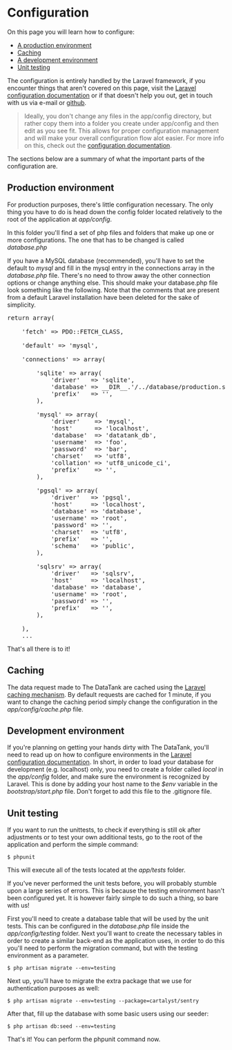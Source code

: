 # Configuration

On this page you will learn how to configure:

* [A production environment](#production)
* [Caching](#caching)
* [A development environment](#development)
* [Unit testing](#unittesting)

The configuration is entirely handled by the Laravel framework, if you encounter things that aren't covered on this page, visit the [Laravel configuration documentation](http://laravel.com/docs/4.2/configuration) or if that doesn't help you out, get in touch with us via e-mail or [github](https://github.com/tdt).

> Ideally, you don't change any files in the app/config directory, but rather copy them into a folder you create under app/config and then edit as you see fit. This allows for proper configuration management and will make your overall configuration flow alot easier. For more info on this, check out the [configuration documentation](http://four.laravel.com/docs/configuration).

The sections below are a summary of what the important parts of the configuration are.

<a id='production' class='anchor'></a>
## Production environment

For production purposes, there's little configuration necessary. The only thing you have to do is head down the config folder located relatively to the root of the application at <em>app/config</em>.

In this folder you'll find a set of php files and folders that make up one or more configurations. The one that has to be changed is called <em>database.php</em>

If you have a MySQL database (recommended), you'll have to set the default to <em>mysql</em> and fill in the mysql entry in the connections array in the <em>database.php</em> file. There's no need to throw away the other connection options or change anything else. This should make your database.php file look something like the following. Note that the comments that are present from a default Laravel installation have been deleted for the sake of simplicity.

<pre class='prettyprint'>
return array(

    'fetch' => PDO::FETCH_CLASS,

    'default' => 'mysql',

    'connections' => array(

        'sqlite' => array(
            'driver'   => 'sqlite',
            'database' => __DIR__.'/../database/production.sqlite',
            'prefix'   => '',
        ),

        'mysql' => array(
            'driver'    => 'mysql',
            'host'      => 'localhost',
            'database'  => 'datatank_db',
            'username'  => 'foo',
            'password'  => 'bar',
            'charset'   => 'utf8',
            'collation' => 'utf8_unicode_ci',
            'prefix'    => '',
        ),

        'pgsql' => array(
            'driver'   => 'pgsql',
            'host'     => 'localhost',
            'database' => 'database',
            'username' => 'root',
            'password' => '',
            'charset'  => 'utf8',
            'prefix'   => '',
            'schema'   => 'public',
        ),

        'sqlsrv' => array(
            'driver'   => 'sqlsrv',
            'host'     => 'localhost',
            'database' => 'database',
            'username' => 'root',
            'password' => '',
            'prefix'   => '',
        ),

    ),
    ...
</pre>

That's all there is to it!

<a id='caching' class='anchor'></a>
## Caching

The data request made to The DataTank are cached using the [Laravel caching mechanism](http://four.laravel.com/docs/cache). By default requests are cached for 1 minute, if you want to change the caching period simply change the configuration in the <em>app/config/cache.php</em> file.

<a id='development' class='anchor'></a>
## Development environment

If you're planning on getting your hands dirty with The DataTank, you'll need to read up on how to configure environments in the [Laravel configuration documentation](http://four.laravel.com/docs/configuration#environment-configuration). In short, in order to load your database for development (e.g. localhost) only, you need to create a folder called <em>local</em> in the <em>app/config</em> folder, and make sure the environment is recognized by Laravel. This is done by adding your host name to the <em>$env</em> variable in the <em>bootstrap/start.php</em> file. Don't forget to add this file to the .gitignore file.

<a id='unittesting' class='anchor'></a>
## Unit testing

If you want to run the unittests, to check if everything is still ok after adjustments or to test your own additional tests, go to the root of the application and perform the simple command:

    $ phpunit

This will execute all of the tests located at the <em>app/tests</em> folder.

If you've never performed the unit tests before, you will probably stumble upon a large series of errors. This is because the testing environment hasn't been configured yet. It is however fairly simple to do such a thing, so bare with us!

First you'll need to create a database table that will be used by the unit tests. This can be configured in the <em>database.php</em> file inside the <em>app/config/testing</em> folder. Next you'll want to create the necessary tables in order to create a similar back-end as the application uses, in order to do this you'll need to perform the migration command, but with the testing environment as a parameter.

    $ php artisan migrate --env=testing

Next up, you'll have to migrate the extra package that we use for authentication purposes as well:

    $ php artisan migrate --env=testing --package=cartalyst/sentry

After that, fill up the database with some basic users using our seeder:

    $ php artisan db:seed --env=testing

That's it! You can perform the phpunit command now.
